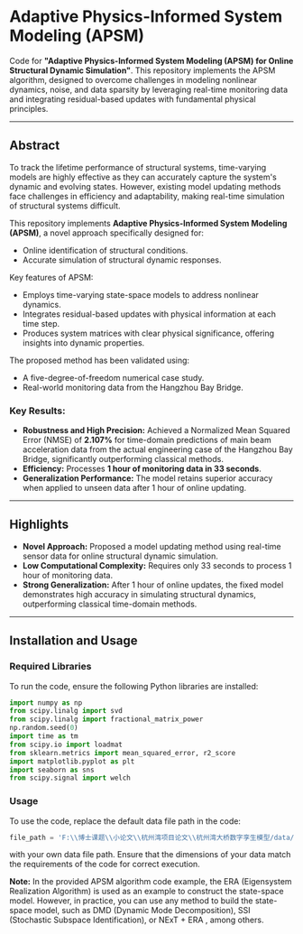 # Adaptive Physics-Informed System Modeling (APSM)

Code for **"Adaptive Physics-Informed System Modeling (APSM) for Online Structural Dynamic Simulation"**. This repository implements the APSM algorithm, designed to overcome challenges in modeling nonlinear dynamics, noise, and data sparsity by leveraging real-time monitoring data and integrating residual-based updates with fundamental physical principles.

---

## Abstract

To track the lifetime performance of structural systems, time-varying models are highly effective as they can accurately capture the system's dynamic and evolving states. However, existing model updating methods face challenges in efficiency and adaptability, making real-time simulation of structural systems difficult.

This repository implements **Adaptive Physics-Informed System Modeling (APSM)**, a novel approach specifically designed for:
- Online identification of structural conditions.
- Accurate simulation of structural dynamic responses.

Key features of APSM:
- Employs time-varying state-space models to address nonlinear dynamics.
- Integrates residual-based updates with physical information at each time step.
- Produces system matrices with clear physical significance, offering insights into dynamic properties.

The proposed method has been validated using:
- A five-degree-of-freedom numerical case study.
- Real-world monitoring data from the Hangzhou Bay Bridge.

### Key Results:
- **Robustness and High Precision:** Achieved a Normalized Mean Squared Error (NMSE) of **2.107%** for time-domain predictions of main beam acceleration data from the actual engineering case of the Hangzhou Bay Bridge, significantly outperforming classical methods.
- **Efficiency:** Processes **1 hour of monitoring data in 33 seconds**.
- **Generalization Performance:** The model retains superior accuracy when applied to unseen data after 1 hour of online updating.

---

## Highlights
- **Novel Approach:** Proposed a model updating method using real-time sensor data for online structural dynamic simulation.
- **Low Computational Complexity:** Requires only 33 seconds to process 1 hour of monitoring data.
- **Strong Generalization:** After 1 hour of online updates, the fixed model demonstrates high accuracy in simulating structural dynamics, outperforming classical time-domain methods.

---

## Installation and Usage

### Required Libraries
To run the code, ensure the following Python libraries are installed:

```python
import numpy as np
from scipy.linalg import svd
from scipy.linalg import fractional_matrix_power
np.random.seed(0)
import time as tm
from scipy.io import loadmat
from sklearn.metrics import mean_squared_error, r2_score
import matplotlib.pyplot as plt
import seaborn as sns
from scipy.signal import welch
```

### Usage
To use the code, replace the default data file path in the code:

```python
file_path = 'F:\\博士课题\\小论文\\杭州湾项目论文\\杭州湾大桥数字孪生模型/data/2015-11-01 00-01-filtered_data.mat'
```

with your own data file path. Ensure that the dimensions of your data match the requirements of the code for correct execution.

**Note:** In the provided APSM algorithm code example, the ERA (Eigensystem Realization Algorithm) is used as an example to construct the state-space model. However, in practice, you can use any method to build the state-space model, such as DMD (Dynamic Mode Decomposition), SSI (Stochastic Subspace Identification), or NExT + ERA , among others.

